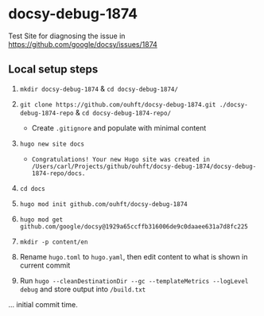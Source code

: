# docsy-debug-1874

Test Site for diagnosing the issue in https://github.com/google/docsy/issues/1874

## Local setup steps

1.  `mkdir docsy-debug-1874` & `cd docsy-debug-1874/`
2.  `git clone https://github.com/ouhft/docsy-debug-1874.git ./docsy-debug-1874-repo` & `cd docsy-debug-1874-repo/`
    -   Create `.gitignore` and populate with minimal content
3.  `hugo new site docs`

    -   `Congratulations! Your new Hugo site was created in /Users/carl/Projects/github/ouhft/docsy-debug-1874/docsy-debug-1874-repo/docs.`

4.  `cd docs`
5.  `hugo mod init github.com/ouhft/docsy-debug-1874`
6.  `hugo mod get github.com/google/docsy@1929a65ccffb316006de9c0daaee631a7d8fc225`
7.  `mkdir -p content/en`
8.  Rename `hugo.toml` to `hugo.yaml`, then edit content to what is shown in current commit
9.  Run `hugo --cleanDestinationDir --gc --templateMetrics --logLevel debug` and store output into `/build.txt`

... initial commit time.
